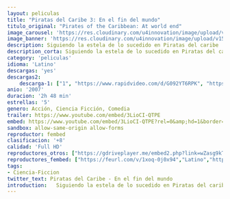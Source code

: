 ```yaml
---
layout: peliculas
title: "Piratas del Caribe 3: En el fin del mundo"
titulo_original: "Pirates of the Caribbean: At world end"
image_carousel: 'https://res.cloudinary.com/u4innovation/image/upload/v1560728828/piratas-fin-del-mundo-poster-min_gunruo.jpg'
image_banner: 'https://res.cloudinary.com/u4innovation/image/upload/v1560728828/piratas-fin-del-mundo-banner-min_ujkasx.jpg'
description: Siguiendo la estela de lo sucedido en Piratas del caribe  El cofre del hombre muerto, encontramos a nuestros héroes Will Turner y Elizabeth Swann aliados con el Capitán Barbossa, en una búsqueda desesperada para liberar al capitán Jack Sparrow de las manos de Davy Jones. Mientras, el terrorífico barco fantasma, el Holandés Errante, bajo el control de la Compañía de las Indias Orientales, causa estragos a lo largo de los Siete Mares. Will y Elizabeth, navegando en medio de la traición, la felonía y mares salvajes, deben seguir adelante rumbo a Singapur y enfrentarse al astuto pirata chino Sao Feng. Ahora, en los mismísimos confines de la tierra, todos ellos deben elegir un bando en la batalla final, ya que no sólo sus vidas y fortunas, sino también el futuro de la piratería clásica, pende de un hilo…
description_corta: Siguiendo la estela de lo sucedido en Piratas del caribe  El cofre del hombre muerto, encontramos a nuestros héroes Will Turner y Elizabeth Swann aliados con el Capitán Barbossa, en una búsqueda desesperada para liberar al capitán Jack Sparrow de las manos de Davy Jones. Mientras, el terrorífico barco fantasma, el Holandés Errante, bajo el
category: 'peliculas'
idioma: 'Latino'
descargas: 'yes'
descargas2:
    descarga-1: ["1", "https://www.rapidvideo.com/d/G092YT6RPK", "https://www.google.com/s2/favicons?domain=www.rapidvideo.com","RapidVideo","https://res.cloudinary.com/imbriitneysam/image/upload/v1541473684/mexico.png", "Latino", "Full HD"]
anio: '2007'
duracion: '2h 48 min'
estrellas: '5'
genero: Acción, Ciencia Ficción, Comedia
trailer: https://www.youtube.com/embed/3LioCI-QTPE
embed: https://www.youtube.com/embed/3LioCI-QTPE?rel=0&amp;hd=1&border=0&wmode=opaque&enablejsapi=1&modestbranding=1&controls=1&showinfo=1
sandbox: allow-same-origin allow-forms
reproductor: fembed
clasificacion: '+8'
calidad: 'Full HD'
reproductores_otros: ["https://gdriveplayer.me/embed2.php?link=wZasg9kT5bHovVqEr7M5hwCkOYM6LJOAzWAXutLgxpYLgIKu5CZZzx4tSlF6NzsJjwJF%252BJx2CJkyxzLCPBMpSkP7Ts7i8UVkYZWLJhiplkQEcvyP6gC1g2SPyjorNg8oyXRg0Cmu3vFT6ahtq8g%252FHZO4xYknLTnwzVCFF%252B138h3BiIi6IOgBfqC3WL21SLBZxsmhZB2GAoBOIczc0MMYWi","Latino","https://granpelis.tv/jwplayer/?source=https%3A%2F%2Fstorage.googleapis.com%2Fcobalt-alliance-232913.appspot.com%2F6060558%2FOHJZUUQzZi9CdWRXbTZtbFZRWGVndz09.mp4&id=399&type=mp4","Latino","https://mstream.space/a711g8lv39fq","Latino"]
reproductores_fembed: ["https://feurl.com/v/1xoq-0j0x94","Latino","https://animekao.xyz/v/dk6xrtxnyy435m-","Latino","https://jplayer.club/v/11g5xij6jy78k82","Latino"]
tags:
- Ciencia-Ficcion
twitter_text: Piratas del Caribe - En el fin del mundo
introduction:   Siguiendo la estela de lo sucedido en Piratas del caribe  El cofre del hombre muerto, encontramos a nuestros héroes Will Turner y Elizabeth Swann aliados con el Capitán Barbossa, en una búsqueda desesperada para liberar al capitán Jack Sparrow de las manos de Davy Jones. Mientras, el terrorífico barco fantasma, el Holandés Errante, bajo el
---
```












